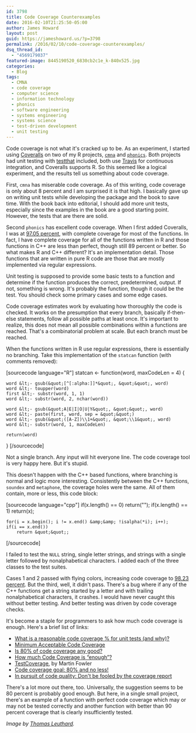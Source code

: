 ```yaml
---
id: 3798
title: Code Coverage Counterexamples
date: 2016-02-10T21:25:50-05:00
author: James Howard
layout: post
guid: https://jameshoward.us/?p=3798
permalink: /2016/02/10/code-coverage-counterexamples/
dsq_thread_id:
  - "4569179037"
featured-image: 8445190520_6830cb2c1e_k-840x525.jpg
categories:
  - Blog
tags:
  - CMNA
  - code coverage
  - computer science
  - information technology
  - phonics
  - software engineering
  - systems engineering
  - systems science
  - test-driven development
  - unit testing
---
```

Code coverage is not what it's cracked up to be.  As an experiment, I started using [Coveralls](http://coveralls.io) on two of my R projects, [`cmna`](/cmna) and [`phonics`](/software/phonics).  Both projects had unit testing with [testthat](https://github.com/hadley/testthat) included, both use [Travis](travis-ci.org/howardjp/) for continuous integration, and Coveralls supports R.  So this seemed like a logical experiment, and the results tell us something about code coverage.

First, `cmna` has miserable code coverage.  As of this writing, code coverage is only about 8 percent and I am surprised it is that high.  I basically gave up on writing unit tests while developing the package and the book to save time.  With the book back into editorial, I should add more unit tests, especially since the examples in the book are a good starting point.  However, the tests that are there are solid.

Second `phonics` has excellent code coverage.  When I first added Coveralls, I was at [97.05 percent](https://coveralls.io/builds/5012557), with complete coverage for most of the functions.  In fact, I have complete coverage for all of the functions written in R and those functions in C++ are less than perfect, though still 89 percent or better.  So what makes R and C++ different?  It's an implementation detail.  Those functions that are written in pure R code are those that are mostly implemented via regular expressions.

Unit testing is supposed to provide some basic tests to a function and determine if the function produces the correct, predetermined, output.  If not, something is wrong.  It's probably the function, though it could be the test.  You should check some primary cases and some edge cases.  

Code coverage estimates work by evaluating how thoroughly the code is checked.  It works on the presumption that every branch, basically if-then-else statements, follow all possible paths at least once.  It's important to realize, this does not mean all possible combinations within a functions are reached.  That's a combinatorial problem at scale.  But each branch must be reached.  

When the functions written in R use regular expressions, there is essentially no branching.  Take this implementation of the `statcan` function (with comments removed):

[sourcecode language="R"]
statcan &lt;- function(word, maxCodeLen = 4) {

    word &lt;- gsub(&quot;[^[:alpha:]]*&quot;, &quot;&quot;, word)
    word &lt;- toupper(word)
    first &lt;- substr(word, 1, 1)
    word &lt;- substr(word, 2, nchar(word))

    word &lt;- gsub(&quot;A|E|I|O|U|Y&quot;, &quot;&quot;, word)
    word &lt;- paste(first, word, sep = &quot;&quot;)
    word &lt;- gsub(&quot;([A-Z])\\1+&quot;, &quot;\\1&quot;, word)
    word &lt;- substr(word, 1, maxCodeLen)

    return(word)
}
[/sourcecode]

Not a single branch.  Any input will hit everyone line.  The code coverage tool is very happy here.  But it's stupid.

This doesn't happen with the C++ based functions, where branching is normal and logic more interesting.  Consistently between the C++ functions, `soundex` and `metaphone`, the coverage holes were the same.  All of them contain, more or less, this code block:

[sourcecode language="cpp"]
    if(x.length() == 0)
        return(&quot;&quot;);
    if(x.length() == 1)
        return(x);

    for(i = x.begin(); i != x.end() &amp;&amp; !isalpha(*i); i++);
    if(i == x.end())
        return &quot;&quot;;
[/sourcecode]

I failed to test the `NULL` string, single letter strings, and strings with a single letter followed by nonalphabetical characters.  I added each of the three classes to the test suites.

Cases 1 and 2 passed with flying colors, increasing code coverage to [98.23 percent](https://coveralls.io/builds/5012991).  But the third, well, it didn't pass.  There's a bug where if any of the C++ functions get a string started by a letter and with trailing nonalphabetical characters, it crashes.  I would have never caught this without better testing.  And better testing was driven by code coverage checks.  

It's become a staple for programmers to ask how much code coverage is enough.  Here's a brief list of links:

* [What is a reasonable code coverage % for unit tests (and why)?](http://stackoverflow.com/questions/90002/what-is-a-reasonable-code-coverage-for-unit-tests-and-why)
* [Minimum Acceptable Code Coverage](http://www.bullseye.com/minimum.html)
* [Is 80% of code coverage any good?](http://www.sonarqube.org/is-80-of-code-coverage-any-good/)
* [How much Code Coverage is “enough”?](http://programmers.stackexchange.com/questions/1380/how-much-code-coverage-is-enough)
* [TestCoverage](http://martinfowler.com/bliki/TestCoverage.html), by Martin Fowler
* [Code coverage goal: 80% and no less!](http://googletesting.blogspot.com/2010/07/code-coverage-goal-80-and-no-less.html)
* [In pursuit of code quality: Don't be fooled by the coverage report](http://googletesting.blogspot.com/2010/07/code-coverage-goal-80-and-no-less.html)

There's a lot more out there, too.  Universally, the suggestion seems to be 80 percent is probably good enough.  But here, in a single small project, there's an example of a function with perfect code coverage which may or may not be tested correctly and another function with better than 90 percent coverage that is clearly insufficiently tested.

_Image by [Thomas Leuthard](https://www.flickr.com/photos/thomasleuthard/8445190520/)._

